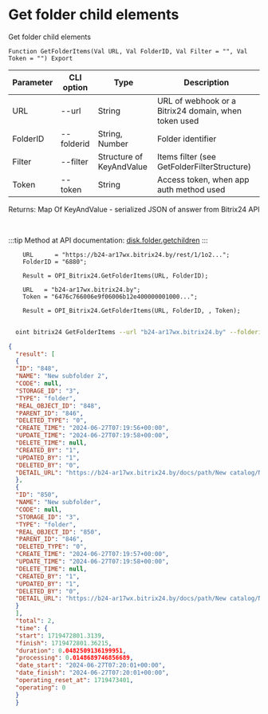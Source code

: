 ﻿---
sidebar_position: 7
---

# Get folder child elements
 Get folder child elements



`Function GetFolderItems(Val URL, Val FolderID, Val Filter = "", Val Token = "") Export`

  | Parameter | CLI option | Type | Description |
  |-|-|-|-|
  | URL | --url | String | URL of webhook or a Bitrix24 domain, when token used |
  | FolderID | --folderid | String, Number | Folder identifier |
  | Filter | --filter | Structure of KeyAndValue | Items filter (see GetFolderFilterStructure) |
  | Token | --token | String | Access token, when app auth method used |

  
  Returns:  Map Of KeyAndValue - serialized JSON of answer from Bitrix24 API

<br/>

:::tip
Method at API documentation: [disk.folder.getchildren](https://dev.1c-bitrix.ru/rest_help/disk/folder/disk_folder_getchildren.php)
:::
<br/>


```bsl title="Code example"
    URL      = "https://b24-ar17wx.bitrix24.by/rest/1/1o2...";
    FolderID = "6880";

    Result = OPI_Bitrix24.GetFolderItems(URL, FolderID);

    URL   = "b24-ar17wx.bitrix24.by";
    Token = "6476c766006e9f06006b12e400000001000...";

    Result = OPI_Bitrix24.GetFolderItems(URL, FolderID, , Token);
```



```sh title="CLI command example"
    
  oint bitrix24 GetFolderItems --url "b24-ar17wx.bitrix24.by" --folderid "5016" --filter %filter% --token "fe3fa966006e9f06006b12e400000001000..."

```

```json title="Result"
{
  "result": [
  {
  "ID": "848",
  "NAME": "New subfolder 2",
  "CODE": null,
  "STORAGE_ID": "3",
  "TYPE": "folder",
  "REAL_OBJECT_ID": "848",
  "PARENT_ID": "846",
  "DELETED_TYPE": "0",
  "CREATE_TIME": "2024-06-27T07:19:56+00:00",
  "UPDATE_TIME": "2024-06-27T07:19:58+00:00",
  "DELETE_TIME": null,
  "CREATED_BY": "1",
  "UPDATED_BY": "1",
  "DELETED_BY": "0",
  "DETAIL_URL": "https://b24-ar17wx.bitrix24.by/docs/path/New catalog/New subfolder 2"
  },
  {
  "ID": "850",
  "NAME": "New subfolder",
  "CODE": null,
  "STORAGE_ID": "3",
  "TYPE": "folder",
  "REAL_OBJECT_ID": "850",
  "PARENT_ID": "846",
  "DELETED_TYPE": "0",
  "CREATE_TIME": "2024-06-27T07:19:57+00:00",
  "UPDATE_TIME": "2024-06-27T07:19:58+00:00",
  "DELETE_TIME": null,
  "CREATED_BY": "1",
  "UPDATED_BY": "1",
  "DELETED_BY": "0",
  "DETAIL_URL": "https://b24-ar17wx.bitrix24.by/docs/path/New catalog/New subfolder"
  }
  ],
  "total": 2,
  "time": {
  "start": 1719472801.3139,
  "finish": 1719472801.36215,
  "duration": 0.0482509136199951,
  "processing": 0.0148689746856689,
  "date_start": "2024-06-27T07:20:01+00:00",
  "date_finish": "2024-06-27T07:20:01+00:00",
  "operating_reset_at": 1719473401,
  "operating": 0
  }
  }
```
